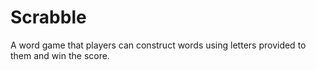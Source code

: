 # Scrabble
A word game that players can construct words using letters provided to them and win the score.
